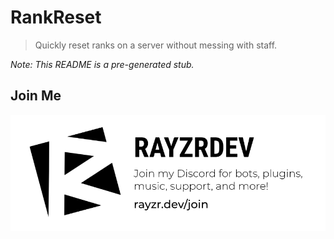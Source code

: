 # RankReset

> Quickly reset ranks on a server without messing with staff.

*Note: This README is a pre-generated stub.*

## Join Me

[![Discord Badge](https://github.com/Rayzr522/ProjectResources/raw/master/RayzrDev/badge-small.png)](https://rayzr.dev/join)
